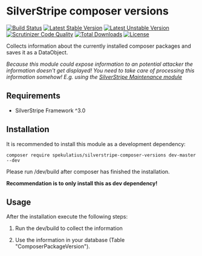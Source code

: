 # SilverStripe composer versions

[![Build Status](https://api.travis-ci.org/spekulatius/silverstripe-composer-versions.svg?branch=master)](https://travis-ci.org/spekulatius/silverstripe-composer-versions)
[![Latest Stable Version](https://poser.pugx.org/spekulatius/silverstripe-composer-versions/version.svg)](https://github.com/spekulatius/silverstripe-composer-versions/releases)
[![Latest Unstable Version](https://poser.pugx.org/spekulatius/silverstripe-composer-versions/v/unstable.svg)](https://packagist.org/packages/spekulatius/silverstripe-composer-versions)
[![Scrutinizer Code Quality](https://img.shields.io/scrutinizer/g/spekulatius/silverstripe-composer-versions.svg)](https://scrutinizer-ci.com/g/spekulatius/silverstripe-composer-versions?branch=master)
[![Total Downloads](https://poser.pugx.org/spekulatius/silverstripe-composer-versions/downloads.svg)](https://packagist.org/packages/spekulatius/silverstripe-composer-versions)
[![License](https://poser.pugx.org/spekulatius/silverstripe-composer-versions/license.svg)](https://github.com/spekulatius/silverstripe-composer-versions/blob/master/license.md)

Collects information about the currently installed composer packages and saves it as a DataObject.

*Because this module could expose information to an potential attacker the information doesn't get displayed!
You need to take care of processing this information somehow! E.g. using the [SilverStripe Maintenance module](https://github.com/FriendsOfSilverStripe/silverstripe-maintenance)*

## Requirements

* SilverStripe Framework ^3.0

## Installation

It is recommended to install this module as a development dependency:

```
composer require spekulatius/silverstripe-composer-versions dev-master --dev
```

Please run /dev/build after composer has finished the installation.

**Recommendation is to only install this as dev dependency!**

## Usage

After the installation execute the following steps:

1. Run the dev/build to collect the information

2. Use the information in your database (Table "ComposerPackageVersion").
